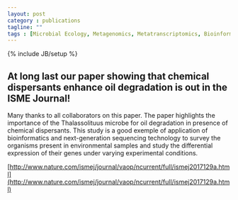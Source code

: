 ```yaml
---
layout: post
category : publications
tagline: ""
tags : [Microbial Ecology, Metagenomics, Metatranscriptomics, Bioinformatics]
---
```

{% include JB/setup %}

## At long last our paper showing that chemical dispersants enhance oil degradation is out in the ISME Journal!
Many thanks to all collaborators on this paper. The paper highlights the importance of the Thalassolituus microbe for oil degradation in presence of chemical dispersants. This study is a good exemple of application of bioinformatics and next-generation sequencing technology to survey the organisms present in environmental samples and study the differential expression of their genes under varying experimental conditions.

[http://www.nature.com/ismej/journal/vaop/ncurrent/full/ismej2017129a.html](http://www.nature.com/ismej/journal/vaop/ncurrent/full/ismej2017129a.html)


